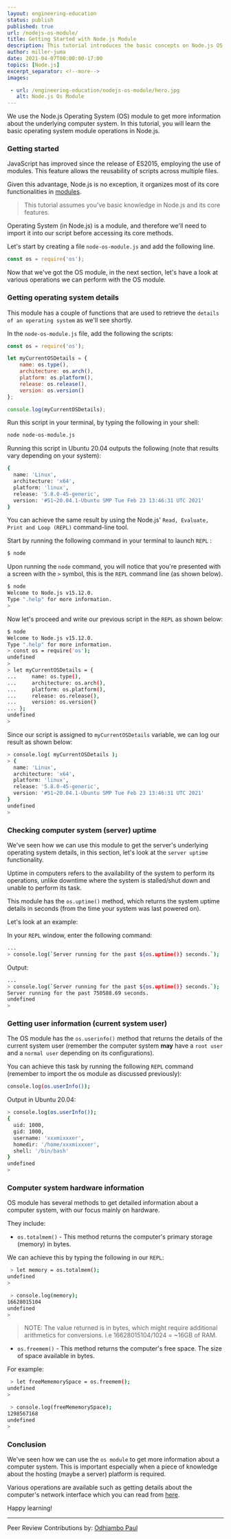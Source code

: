 ```yaml
---
layout: engineering-education
status: publish
published: true
url: /nodejs-os-module/
title: Getting Started with Node.js Module
description: This tutorial introduces the basic concepts on Node.js OS module.  The os module is useful to get more information about a computer system. This may be important when a piece of knowledge about the hosting (maybe a server) platform is required.  
author: miller-juma
date: 2021-04-07T00:00:00-17:00
topics: [Node.js]
excerpt_separator: <!--more-->
images:

 - url: /engineering-education/nodejs-os-module/hero.jpg
   alt: Node.js Os Module
---
```

We use the Node.js Operating System (OS) module to get more information about the underlying computer system. In this tutorial, you will learn the basic operating system module operations in Node.js.
<!--more-->
### Getting started
JavaScript has improved since the release of ES2015, employing the use of modules. This feature allows the reusability of scripts across multiple files.

Given this advantage, Node.js is no exception, it organizes most of its core functionalities in [modules](https://developer.mozilla.org/en-US/docs/Web/JavaScript/Guide/Modules).  

> This tutorial assumes you've basic knowledge in Node.js and its core features.

Operating System (in Node.js) is a module, and therefore we'll need to import it into our script before accessing its core methods. 

Let's start by creating a file `node-os-module.js` and add the following line.  

```js
const os = require('os');
```

Now that we've got the OS module, in the next section, let's have a look at various operations we can perform with the OS module.  

### Getting operating system details
This module has a couple of functions that are used to retrieve the `details of an operating system` as we'll see shortly.  

In the  `node-os-module.js` file, add the following the scripts:  

```js
const os = require('os');

let myCurrentOSDetails = {
    name: os.type(),
    architecture: os.arch(),
    platform: os.platform(),
    release: os.release(),
    version: os.version()
};

console.log(myCurrentOSDetails);
```

Run this script in your terminal, by typing the following in your shell:  
```bash
node node-os-module.js 
```

Running this script in Ubuntu 20.04 outputs the following (note that results vary depending on your system):  
```bash
{
  name: 'Linux',
  architecture: 'x64',
  platform: 'linux',
  release: '5.8.0-45-generic',
  version: '#51~20.04.1-Ubuntu SMP Tue Feb 23 13:46:31 UTC 2021'
}
```

You can achieve the same result by using the Node.js' `Read, Evaluate, Print and Loop (REPL)` command-line tool.  

Start by running the following command in your terminal to launch `REPL` :  

```bash
$ node
```

Upon running the `node` command, you will notice that you're presented with a screen with the `>` symbol, this is the `REPL` command line (as shown below).  

```bash
$ node
Welcome to Node.js v15.12.0.
Type ".help" for more information.
> 

```

Now let's proceed and write our previous script in the `REPL` as shown below: 

```bash
$ node
Welcome to Node.js v15.12.0.
Type ".help" for more information. 
> const os = require('os');
undefined
> 
> let myCurrentOSDetails = {
...     name: os.type(),
...     architecture: os.arch(),
...     platform: os.platform(),
...     release: os.release(),
...     version: os.version()
... };
undefined
>
```

Since our script is assigned to `myCurrentOSDetails` variable, we can log our result as shown below:  

```bash
> console.log( myCurrentOSDetails );
> {
  name: 'Linux',
  architecture: 'x64',
  platform: 'linux',
  release: '5.8.0-45-generic',
  version: '#51~20.04.1-Ubuntu SMP Tue Feb 23 13:46:31 UTC 2021'
}
undefined
>
```

### Checking computer system (server) uptime
We've seen how we can use this module to get the server's underlying operating system details, in this section, let's look at the `server uptime` functionality.  

Uptime in computers refers to the availability of the system to perform its operations, unlike downtime where the system is stalled/shut down and unable to perform its task.  

This module has the `os.uptime()` method, which returns the system uptime details in seconds (from the time your system was last powered on).  

Let's look at an example:

In your `REPL` window, enter the following command:  

```bash
...
> console.log(`Server running for the past ${os.uptime()} seconds.`);
```

Output:

```bash
...
> console.log(`Server running for the past ${os.uptime()} seconds.`);
Server running for the past 750588.69 seconds.
undefined
> 

```

### Getting user information (current system user)
The OS module has the `os.userinfo()` method that returns the details of the current system user (remember the computer system **may** have a `root user` and a `normal user` depending on its configurations). 

You can achieve this task by running the following `REPL` command (remember to import the os module as discussed previously):  

```bash
console.log(os.userInfo());
```
Output in Ubuntu 20.04:
```bash
> console.log(os.userInfo());
{
  uid: 1000,
  gid: 1000,
  username: 'xxxmixxxer',
  homedir: '/home/xxxmixxxer',
  shell: '/bin/bash'
}
undefined
>

```

### Computer system hardware information
OS module has several methods to get detailed information about a computer system, with our focus mainly on hardware. 

They include:  
- `os.totalmem()` - This method returns the computer's primary storage (memory) in bytes.  

We can achieve this by typing the following in our `REPL`:  

```bash
 > let memory = os.totalmem();
undefined
> 

```
 
```bash
 > console.log(memory);
16628015104
undefined
> 
```

> NOTE: The value returned is in bytes, which might require additional arithmetics for conversions. i.e 16628015104/1024 = ~16GB of RAM.


- `os.freemem()` - This method returns the computer's free space.  The size of space available in bytes. 

For example:  
 
```bash
 > let freeMememorySpace = os.freemem();
undefined
> 

```
 
```bash
 > console.log(freeMememorySpace);
1298567168
undefined
> 

```

### Conclusion
We've seen how we can use the `os module` to get more information about a computer system. This is important especially when a piece of knowledge about the hosting (maybe a server) platform is required.

Various operations are available such as getting details about the computer's network interface which you can read from [here](https://nodejs.dev/learn/the-nodejs-os-module).  

Happy learning!

---
Peer Review Contributions by: [Odhiambo Paul](/engineering-education/authors/odhiambo-paul/)

